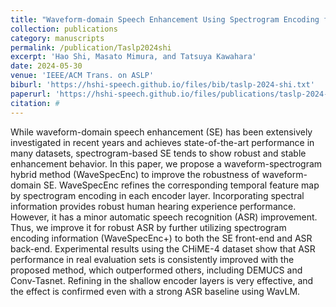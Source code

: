 ```yaml
---
title: "Waveform-domain Speech Enhancement Using Spectrogram Encoding for Robust Speech Recognition"
collection: publications
category: manuscripts
permalink: /publication/Taslp2024shi
excerpt: 'Hao Shi, Masato Mimura, and Tatsuya Kawahara'
date: 2024-05-30
venue: 'IEEE/ACM Trans. on ASLP'
biburl: 'https://hshi-speech.github.io/files/bib/taslp-2024-shi.txt'
paperurl: 'https://hshi-speech.github.io/files/publications/taslp-2024-shi.pdf'
citation: #
---
```


While waveform-domain speech enhancement (SE) has been extensively investigated in recent years and achieves state-of-the-art performance in many datasets, spectrogram-based SE tends to show robust and stable enhancement behavior. In this paper, we propose a waveform-spectrogram hybrid method (WaveSpecEnc) to improve the robustness of waveform-domain SE. WaveSpecEnc refines the corresponding temporal feature map by spectrogram encoding in each encoder layer. Incorporating spectral information provides robust human hearing experience performance. However, it has a minor automatic speech recognition (ASR) improvement. Thus, we improve it for robust ASR by further utilizing spectrogram encoding information (WaveSpecEnc+) to both the SE front-end and ASR back-end. Experimental results using the CHiME-4 dataset show that ASR performance in real evaluation sets is consistently improved with the proposed method, which outperformed others, including DEMUCS and Conv-Tasnet. Refining in the shallow encoder layers is very effective, and the effect is confirmed even with a strong ASR baseline using WavLM.
